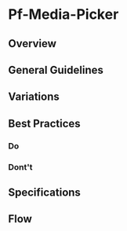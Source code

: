 # Pf-Media-Picker

## Overview

## General Guidelines

## Variations

## Best Practices

### Do

### Dont't

## Specifications

## Flow
